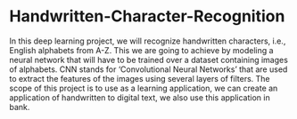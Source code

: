 # Handwritten-Character-Recognition
In this deep learning project, we will recognize handwritten characters, i.e., English alphabets from A-Z. This we are going to achieve by modeling a neural network that will have to be trained over a dataset containing images of alphabets. CNN stands for ‘Convolutional Neural Networks’ that are used to extract the features of the images using several layers of filters. The scope of this project is to use as a learning application, we can create an application of handwritten to digital text, we also use this application in bank.
